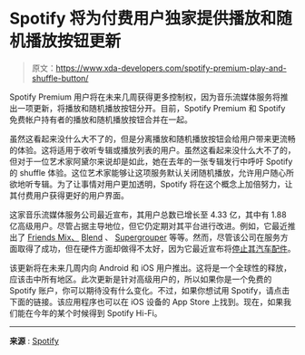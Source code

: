 # Spotify 将为付费用户独家提供播放和随机播放按钮更新

> 原文：<https://www.xda-developers.com/spotify-premium-play-and-shuffle-button/>

Spotify Premium 用户将在未来几周获得更多控制权，因为音乐流媒体服务将推出一项更新，将播放和随机播放按钮分开。目前，Spotify Premium 和 Spotify 免费帐户持有者的播放和随机播放按钮合并在一起。

虽然这看起来没什么大不了的，但是分离播放和随机播放按钮会给用户带来更流畅的体验。这将适用于收听专辑或播放列表的用户。虽然这看起来没什么大不了的，但对于一位艺术家阿黛尔来说却是如此，她在去年的一张专辑发行中呼吁 Spotify 的 shuffle 体验。这位艺术家能够让这项服务默认关闭随机播放，允许用户随心所欲地听专辑。为了让事情对用户更加透明，Spotify 将在这个概念上加倍努力，让其付费用户获得更好的用户界面。

这家音乐流媒体服务公司最近宣布，其用户总数已增长至 4.33 亿，其中有 1.88 亿高级用户。尽管占据主导地位，但它仍定期对其平台进行改进。例如，它最近推出了 [Friends Mix、](https://www.xda-developers.com/spotify-introduces-friends-mix/) [Blend](https://www.xda-developers.com/spotify-blend-playlist-10-people-artists/) 、 [Supergrouper](https://www.xda-developers.com/spotify-announces-supergrouper/) 等等。然而，尽管该公司在服务方面取得了成功，但在硬件方面却做得不太好，因为它最近宣布将[停止其汽车配件](https://www.xda-developers.com/spotify-discontinuing-car-thing/)。

该更新将在未来几周内向 Android 和 iOS 用户推出。这将是一个全球性的释放，应该击中所有地区。此次更新是针对高级用户的，所以如果你是一个免费的 Spotify 账户，你可以期待没有什么变化。不过，如果你想试用 Spotify，请点击下面的链接。该应用程序也可以在 iOS 设备的 App Store 上找到。现在，如果我们能在今年的某个时候得到 Spotify Hi-Fi。

* * *

**来源** : [Spotify](https://newsroom.spotify.com/2022-08-01/spotify-is-launching-individual-buttons-for-shuffle-and-play-for-spotify-premium-users-so-its-simpler-to-choose-the-way-you-listen/)